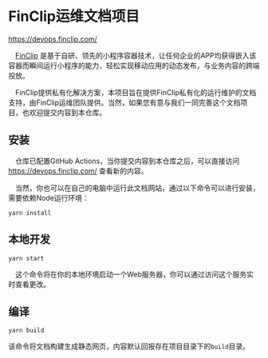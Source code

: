 # FinClip运维文档项目

https://devops.finclip.com/

&emsp;[FinClip](https://www.finclip.com/) 是基于自研、领先的小程序容器技术，让任何企业的APP均获得嵌入该容器而瞬间运行小程序的能力，轻松实现移动应用的动态发布，与业务内容的跨端投放。

&emsp;FinClip提供私有化解决方案，本项目旨在提供FinClip私有化的运行维护的文档支持，由FinClip运维团队提供。当然，如果您有意与我们一同完善这个文档项目，也欢迎提交内容到本仓库。

## 安装

&emsp;仓库已配置GitHub Actions，当你提交内容到本仓库之后，可以直接访问 https://devops.finclip.com/ 查看新的内容。

&emsp;当然，你也可以在自己的电脑中运行此文档网站，通过以下命令可以进行安装，需要依赖Node运行环境：

```console
yarn install
```

## 本地开发

```console
yarn start
```

&emsp;这个命令将在你的本地环境启动一个Web服务器，你可以通过访问这个服务实时查看更改。

## 编译

```console
yarn build
```

该命令将文档构建生成静态网页，内容默认回报存在项目目录下的`build`目录。

